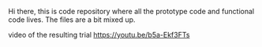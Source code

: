 Hi there, 
this is code repository where all the prototype code and functional code lives. The files are a bit mixed up.

video of the resulting trial
https://youtu.be/b5a-Ekf3FTs 
